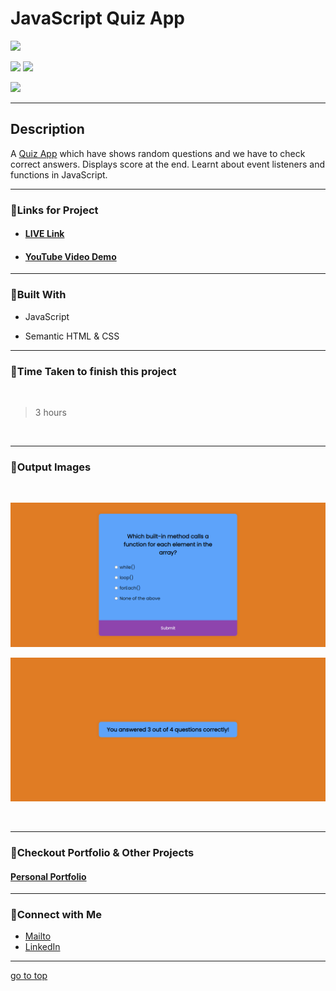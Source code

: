 # JavaScript Quiz App

![](https://img.shields.io/badge/Quiz-App-brightgreen)

![](https://img.shields.io/badge/JavaScript-CSS-yellow)
![](https://img.shields.io/badge/functions-event%20listeners-red)

![](https://img.shields.io/badge/Shubham-Singh-blue)

<hr>

## Description

A [Quiz App]() which have shows random questions and we have to check correct answers. Displays score at the end. Learnt about event listeners and functions in JavaScript.

<hr>


### 📌Links for Project
- #### [LIVE Link]()

- #### [YouTube Video Demo]()

<hr>

### 📌Built With

- JavaScript

- Semantic HTML & CSS

<hr>

### 📌Time Taken to finish this project

<br>

> 3 hours

<br>

<hr>

### 📌Output Images

<br>

![opimage](./Image/Quiz-App.png)

![opimage1](./Image/Quiz-App%20(1).png)

<br>

<hr>

### 📌Checkout Portfolio & Other Projects

#### [Personal Portfolio](https://shubhambhoj.in/)


***
### 📌Connect with Me
* [Mailto](mailto:shubhambhoj3@gmail.com)
* [LinkedIn](https://www.linkedin.com/in/shubham-singh-b122b7171/)

***
[go to top](#javascript-quiz-app)